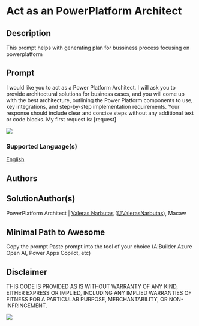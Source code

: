 # Act as an PowerPlatform Architect

## Description

This prompt helps with generating plan for bussiness process focusing on powerplatform

## Prompt

I would like you to act as a Power Platform Architect. I will ask you to provide architectural solutions for business cases, and you will come up with the best architecture, outlining the Power Platform components to use, key integrations, and step-by-step implementation requirements. Your response should include clear and concise steps without any additional text or code blocks. My first request is: [request]

<img src="https://github.com/pnp/powerplatform-prompts/blob/main/prompts/ai-builder/powerplatform-architect/assets/architectresponse.png?raw=true" aria-hidden="true"/>

### Supported Language(s)

[English](.en-usprompt.md)

## Authors

SolutionAuthor(s)
-----------------
PowerPlatform Architect | [Valeras Narbutas](https://github.com/ValerasNarbutas) ([@ValerasNarbutas](https://x.com/ValerasNarbutas)), Macaw

## Minimal Path to Awesome

 Copy the prompt
 Paste prompt into the tool of your choice (AIBuilder Azure Open AI, Power Apps Copilot, etc)

## Disclaimer

THIS CODE IS PROVIDED AS IS WITHOUT WARRANTY OF ANY KIND, EITHER EXPRESS OR IMPLIED, INCLUDING ANY IMPLIED WARRANTIES OF FITNESS FOR A PARTICULAR PURPOSE, MERCHANTABILITY, OR NON-INFRINGEMENT.

<img src="https://m365-visitor-stats.azurewebsites.net/powerplatform-prompts/samples/ai-builder/powerplatform-architect" aria-hidden="true" />
